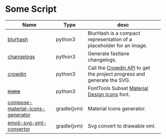 # Some Script

| Name                                                                 | Type        | desc                                                                                                            |
|----------------------------------------------------------------------|-------------|-----------------------------------------------------------------------------------------------------------------|
| [blurhash](blurhash)                                                 | python3     | BlurHash is a compact representation of a placeholder for an image.                                             |
| [changelogs](changelogs)                                             | python3     | Generate fastlane changelogs.                                                                                   |
| [crowdin](crowdin)                                                   | python3     | Call the [Crowdin API](https://developer.crowdin.com/api/v2/) to get the project progress and generate the SVG. |
| ~~[icons](icons)~~                                                   | python3     | FontTools Subset [Material Design Icons](https://fonts.google.com/icons) font.                                  |
| [compose-material-icons-generator](compose-material-icons-generator) | gradle(jvm) | Material Icons generator.                                                                                       |
| [emoji-svg-xml-convertor](emoji-svg-xml-convertor)                   | gradle(jvm) | Svg convert to drawable xml.                                                                                    |
